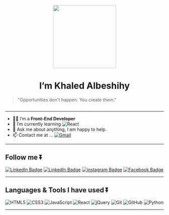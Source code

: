 <div id="header" align="center">
  <img src="https://media.giphy.com/media/fLyd6CqqvNtdu1yCQA/giphy.gif" width="200"/>
</div>
<h1 align="center">I’m Khaled Albeshihy</h1>

> "Opportunities don't happen. You create them."

<div align="center">
  <img src="https://komarev.com/ghpvc/?username=Kalbeshihy&style=flat-square&color=blue" alt=""/>
</div>

***

- 👨‍💻 I’m a **Front-End Developer**
- 🌱 I’m currently learning ![React](https://img.shields.io/badge/-React-000000?style=flat&logo=React&logoColor=61DAFB)
- 💬 Ask me about anything, I am happy to help.
- 📫 Contact me at ... [![Gmail](https://img.shields.io/badge/Gmail-EA4335?style=for-the-badge&logo=Gmail&logoColor=white)](mailto:work.kalbeshihy@gmail.com)

***

## Follow me ⏬

<div id="badges">
  <a href="https://linkedin.com/in/Kalbeshihy/"><img src="https://img.shields.io/badge/LinkedIn-0072b1?style=for-the-badge&logo=linkedin&logoColor=white" alt="LinkedIn Badge"/></a>
  <a href="https://Twitter.com/Kalbeshihy/"><img src="https://img.shields.io/badge/Twitter-00acee?style=for-the-badge&logo=Twitter&logoColor=white" alt="LinkedIn Badge"/></a>
  <a href="https://instagram.com/Kalbeshihy/"><img src="https://img.shields.io/badge/instagram-E1306C?style=for-the-badge&logo=Instagram&logoColor=white" alt="instagram Badge"/></a>
  <a href="https://Facebook.com/Kalbeshihy/"><img src="https://img.shields.io/badge/Facebook-3b5998?style=for-the-badge&logo=Facebook&logoColor=white" alt="Facebook Badge"/></a>
</div>

***

## Languages & Tools I have used ⏬

![HTML5](https://img.shields.io/badge/HTML5-e34c26?style=for-the-badge&logo=HTML5&logoColor=white)
![CSS3](https://img.shields.io/badge/CSS3-264de4?style=for-the-badge&logo=CSS3&logoColor=white)
![JavaScript](https://img.shields.io/badge/JavaScript-f0db4f?style=for-the-badge&logo=JavaScript&logoColor=323330)
![React](https://img.shields.io/badge/React-242443?style=for-the-badge&logo=React&logoColor=88dded)
![jQuery](https://img.shields.io/badge/jQuery-ffffff?style=for-the-badge&logo=jQuery&logoColor=0769ad)
![Git](https://img.shields.io/badge/Git-f34f29?style=for-the-badge&logo=Git&logoColor=white)
![GitHub](https://img.shields.io/badge/GitHub-211F1F?style=for-the-badge&logo=GitHub&logoColor=white)
![Python](https://img.shields.io/badge/Python-306998?style=for-the-badge&logo=Python&logoColor=FFE873)

***



